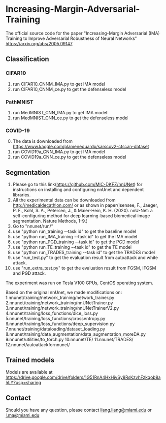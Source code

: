 # Increasing-Margin-Adversarial-Training
The official source code for the paper "Increasing-Margin Adversarial (IMA) Training to Improve Adversarial Robustness of Neural Networks" https://arxiv.org/abs/2005.09147

## Classification

### CIFAR10
1. run CIFAR10_CNNM_IMA.py to get IMA model
2. run CIFAR10_CNNM_ce.py to get the defenseless model

### PathMNIST
1. run MedMNIST_CNN_IMA.py to get IMA model
2. run MedMNIST_CNN_ce.py to get the defenseless model

### COVID-19
0. The data is downloaded from https://www.kaggle.com/plameneduardo/sarscov2-ctscan-dataset
1. run COVID19a_CNN_IMA.py to get IMA model
2. run COVID19a_CNN_ce.py to get the defenseless model


## Segmentation
1. Please go to this link(https://github.com/MIC-DKFZ/nnUNet) for instructions on installing and configuring nnUnet and dependent libraries.
2. All the experimental data can be downloaded from http://medicaldecathlon.com/ or as shown in paper(Isensee, F., Jaeger, P. F., Kohl, S. A., Petersen, J., & Maier-Hein, K. H. (2020). nnU-Net: a self-configuring method 
for deep learning-based biomedical image segmentation. Nature Methods, 1-9.)
3. Go to "nnunet/run/"
4. use "python run_training --task id" to get the baseline model
5. use "python run_IMA_training --task id" to get the IMA model
6. use "python run_PGD_training --task id" to get the PGD model
7. use "python run_TE_training --task id" to get the TE model
8. use "python run_TRADES_training --task id" to get the TRADES model
9. use "run_test.py" to get the evaluation result from autoattack and white attack.
10. use "run_extra_test.py" to get the evaluation result from FGSM, IFGSM and PGD attack.

The experiment was run on Tesla V100 GPUs, CentOS operating system.

Based on the original nnUnet, we made modifications on:
1.nnunet/training/network_training/network_trainer.py
2.nnunet/training/network_training/nnUNetTrainer.py
3.nnunet/training/network_training/nnUNetTrainerV2.py
4.nnunet/training/loss_functions/dice_loss.py
5.nnunet/training/loss_functions/crossentropy.py
6.nnunet/training/loss_functions/deep_supervision.py
7.nnunet/training/dataloading/dataset_loading.py
8.nnunet/training/data_augmentation/data_augmentation_moreDA.py
9.nnunet/utilities/to_torch.py
10.nnunet/TE/
11.nnunet/TRADES/
12.nnunet/autoattackfornnunet/

## Trained models
Models are available at https://drive.google.com/drive/folders/1G51RnA4HxHivSy8RsKzvhFzkqob8ahLY?usp=sharing


## Contact
Should you have any question, please contact liang.liang@miami.edu or l.ma@miami.edu
